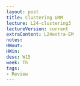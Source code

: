 ```yaml
---
layout: post
title: Clustering GMM
lecture: L24-clustering3
lectureVersion: current
extraContent: L24extra-EM
notes:
HWout:
HWin:
desc: W15
week: Th
tags:
- Review
---
```

